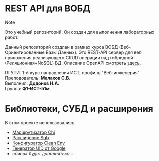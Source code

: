 # REST API для ВОБД

> [!NOTE]
> Это учебный репозиторий. Он создан для выполнения лабораторных работ.

Данный репозиторий создлан в рамках курса ВОБД (Веб-Ориентированные
Базы Данных). Это REST-API сервер для веб приложения реализующего
CRUD операции над гибридной (Реляционная+NoSQL) БД. Описание
OpenAPI смотреть [здесь](docs/REST-API-PSUTI-OpenApi.json).

ПГУТИ. 1-й курс направления ИСТ, профиль "Веб-инженерия"<br>
Преподователь: **Малахов С.В.**<br>
Выполнил: **Додонов Н.А.**<br>
Группа: **Ф1-ИСТ-51м**

# Библиотеки, СУБД и расширения
В этом проекте использовались:
* [Маршрутизатор Chi](https://github.com/go-chi/chi)
* [Расширение Sqlx](github.com/jmoiron/sqlx)
* [Конфигуратор Clean Env](github.com/ilyakaznacheev/cleanenv)
* [Генератор UID от Google](github.com/google/uuid)
* _список будет дополняться..._